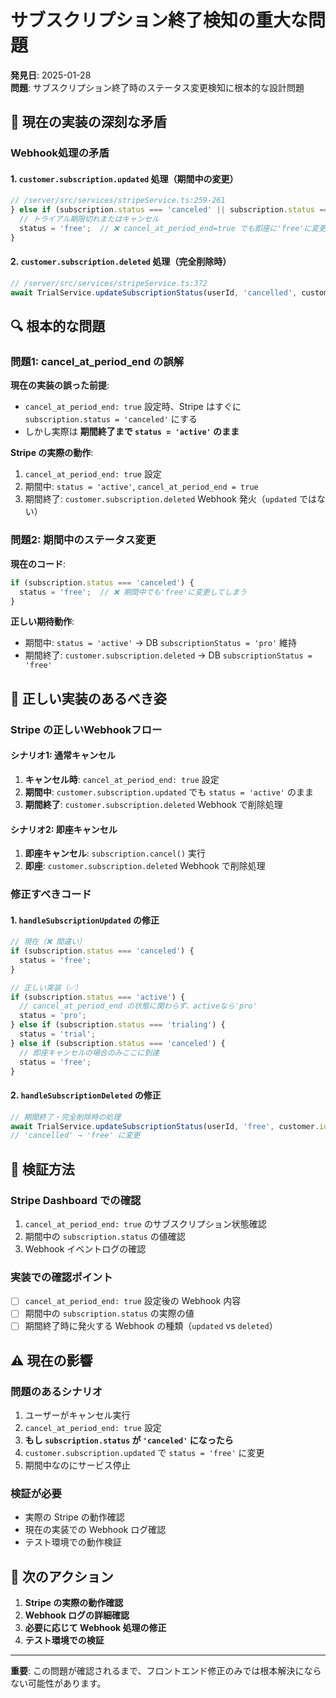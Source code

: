 # サブスクリプション終了検知の重大な問題

**発見日**: 2025-01-28  
**問題**: サブスクリプション終了時のステータス変更検知に根本的な設計問題

## 🚨 現在の実装の深刻な矛盾

### **Webhook処理の矛盾**

#### 1. `customer.subscription.updated` 処理（期間中の変更）
```typescript
// /server/src/services/stripeService.ts:259-261
} else if (subscription.status === 'canceled' || subscription.status === 'incomplete_expired') {
  // トライアル期限切れまたはキャンセル
  status = 'free';  // ❌ cancel_at_period_end=true でも即座に'free'に変更！
}
```

#### 2. `customer.subscription.deleted` 処理（完全削除時）
```typescript
// /server/src/services/stripeService.ts:372
await TrialService.updateSubscriptionStatus(userId, 'cancelled', customer.id);
```

## 🔍 **根本的な問題**

### **問題1: cancel_at_period_end の誤解**

**現在の実装の誤った前提**:
- `cancel_at_period_end: true` 設定時、Stripe はすぐに `subscription.status = 'canceled'` にする
- しかし実際は **期間終了まで `status = 'active'` のまま**

**Stripe の実際の動作**:
1. `cancel_at_period_end: true` 設定
2. 期間中: `status = 'active'`, `cancel_at_period_end = true`
3. 期間終了: `customer.subscription.deleted` Webhook 発火（`updated` ではない）

### **問題2: 期間中のステータス変更**

**現在のコード**:
```typescript
if (subscription.status === 'canceled') {
  status = 'free';  // ❌ 期間中でも'free'に変更してしまう
}
```

**正しい期待動作**:
- 期間中: `status = 'active'` → DB `subscriptionStatus = 'pro'` 維持
- 期間終了: `customer.subscription.deleted` → DB `subscriptionStatus = 'free'`

## 🎯 **正しい実装のあるべき姿**

### **Stripe の正しいWebhookフロー**

#### シナリオ1: 通常キャンセル
1. **キャンセル時**: `cancel_at_period_end: true` 設定
2. **期間中**: `customer.subscription.updated` でも `status = 'active'` のまま
3. **期間終了**: `customer.subscription.deleted` Webhook で削除処理

#### シナリオ2: 即座キャンセル
1. **即座キャンセル**: `subscription.cancel()` 実行
2. **即座**: `customer.subscription.deleted` Webhook で削除処理

### **修正すべきコード**

#### 1. `handleSubscriptionUpdated` の修正
```typescript
// 現在（❌ 間違い）
if (subscription.status === 'canceled') {
  status = 'free';
}

// 正しい実装（✅）
if (subscription.status === 'active') {
  // cancel_at_period_end の状態に関わらず、activeなら'pro'
  status = 'pro';  
} else if (subscription.status === 'trialing') {
  status = 'trial';
} else if (subscription.status === 'canceled') {
  // 即座キャンセルの場合のみここに到達
  status = 'free';
}
```

#### 2. `handleSubscriptionDeleted` の修正
```typescript
// 期間終了・完全削除時の処理
await TrialService.updateSubscriptionStatus(userId, 'free', customer.id);
// 'cancelled' → 'free' に変更
```

## 🔧 **検証方法**

### **Stripe Dashboard での確認**
1. `cancel_at_period_end: true` のサブスクリプション状態確認
2. 期間中の `subscription.status` の値確認
3. Webhook イベントログの確認

### **実装での確認ポイント**
- [ ] `cancel_at_period_end: true` 設定後の Webhook 内容
- [ ] 期間中の `subscription.status` の実際の値
- [ ] 期間終了時に発火する Webhook の種類（`updated` vs `deleted`）

## ⚠️ **現在の影響**

### **問題のあるシナリオ**
1. ユーザーがキャンセル実行
2. `cancel_at_period_end: true` 設定
3. **もし `subscription.status` が `'canceled'` になったら**
4. `customer.subscription.updated` で `status = 'free'` に変更
5. 期間中なのにサービス停止

### **検証が必要**
- 実際の Stripe の動作確認
- 現在の実装での Webhook ログ確認
- テスト環境での動作検証

## 🚀 **次のアクション**

1. **Stripe の実際の動作確認**
2. **Webhook ログの詳細確認**
3. **必要に応じて Webhook 処理の修正**
4. **テスト環境での検証**

---

**重要**: この問題が確認されるまで、フロントエンド修正のみでは根本解決にならない可能性があります。